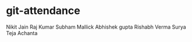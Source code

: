 # git-attendance
Nikit Jain
Raj Kumar
Subham Mallick
Abhishek gupta
Rishabh Verma
Surya Teja Achanta

